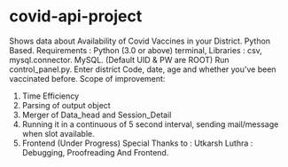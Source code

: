 # covid-api-project
Shows data about Availability of Covid Vaccines in your District. 
Python Based.
Requirements : Python (3.0 or above) terminal, Libraries : csv, mysql.connector. MySQL. (Default UID & PW are ROOT)
Run control_panel.py. Enter district Code, date, age and whether you've been vaccinated before.
Scope of improvement:
1. Time Efficiency
2. Parsing of output object
3. Merger of Data_head and Session_Detail
4. Running it in a continuous of 5 second interval, sending mail/message when slot available.
5. Frontend (Under Progress)
Special Thanks to :
Utkarsh Luthra : Debugging, Proofreading And Frontend.
